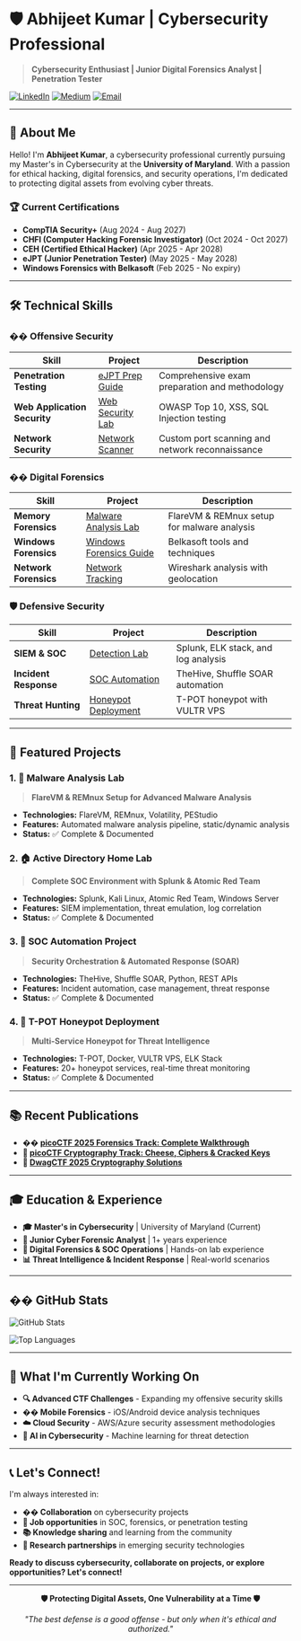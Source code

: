 # 🛡️ Abhijeet Kumar | Cybersecurity Professional

> **Cybersecurity Enthusiast | Junior Digital Forensics Analyst | Penetration Tester**

[![LinkedIn](https://img.shields.io/badge/LinkedIn-Abhijeet%20Kumar-blue?style=for-the-badge&logo=linkedin)](https://www.linkedin.com/in/abhijeet-kumar1608/)
[![Medium](https://img.shields.io/badge/Medium-@akumar54-black?style=for-the-badge&logo=medium)](https://medium.com/@akumar54)
[![Email](https://img.shields.io/badge/Email-akumar54@umd.edu-red?style=for-the-badge&logo=gmail)](mailto:akumar54@umd.edu)

---

## 🎯 **About Me**

Hello! I'm **Abhijeet Kumar**, a cybersecurity professional currently pursuing my Master's in Cybersecurity at the **University of Maryland**. With a passion for ethical hacking, digital forensics, and security operations, I'm dedicated to protecting digital assets from evolving cyber threats.

### 🏆 **Current Certifications**
- **CompTIA Security+** (Aug 2024 - Aug 2027)
- **CHFI (Computer Hacking Forensic Investigator)** (Oct 2024 - Oct 2027)
- **CEH (Certified Ethical Hacker)** (Apr 2025 - Apr 2028)
- **eJPT (Junior Penetration Tester)** (May 2025 - May 2028)
- **Windows Forensics with Belkasoft** (Feb 2025 - No expiry)

---

## 🛠️ **Technical Skills**

### **�� Offensive Security**
| Skill | Project | Description |
|-------|---------|-------------|
| **Penetration Testing** | [eJPT Prep Guide](https://ejpt.abjk.dev/) | Comprehensive exam preparation and methodology |
| **Web Application Security** | [Web Security Lab](https://github.com/Kumarabhijeet1608/Web-Security-Lab) | OWASP Top 10, XSS, SQL Injection testing |
| **Network Security** | [Network Scanner](https://github.com/Kumarabhijeet1608/Python-Nmap-Port-Scanner) | Custom port scanning and network reconnaissance |

### **��️ Digital Forensics**
| Skill | Project | Description |
|-------|---------|-------------|
| **Memory Forensics** | [Malware Analysis Lab](https://github.com/Kumarabhijeet1608/Malware-Analysis-Lab-using-FlareVM-REMnux) | FlareVM & REMnux setup for malware analysis |
| **Windows Forensics** | [Windows Forensics Guide](https://github.com/Kumarabhijeet1608/Windows-Forensics-Lab) | Belkasoft tools and techniques |
| **Network Forensics** | [Network Tracking](https://github.com/Kumarabhijeet1608/Network-Tracking-using-Wireshark-and-Google-Maps) | Wireshark analysis with geolocation |

### **🛡️ Defensive Security**
| Skill | Project | Description |
|-------|---------|-------------|
| **SIEM & SOC** | [Detection Lab](https://github.com/Kumarabhijeet1608/Detection-Lab) | Splunk, ELK stack, and log analysis |
| **Incident Response** | [SOC Automation](https://github.com/Kumarabhijeet1608/SOC-Automation-Project) | TheHive, Shuffle SOAR automation |
| **Threat Hunting** | [Honeypot Deployment](https://github.com/Kumarabhijeet1608/T-POT-Honeypot) | T-POT honeypot with VULTR VPS |

---

## 🚀 **Featured Projects**

### **1. 🧪 Malware Analysis Lab**
> **FlareVM & REMnux Setup for Advanced Malware Analysis**
- **Technologies:** FlareVM, REMnux, Volatility, PEStudio
- **Features:** Automated malware analysis pipeline, static/dynamic analysis
- **Status:** ✅ Complete & Documented

### **2. 🏠 Active Directory Home Lab**
> **Complete SOC Environment with Splunk & Atomic Red Team**
- **Technologies:** Splunk, Kali Linux, Atomic Red Team, Windows Server
- **Features:** SIEM implementation, threat emulation, log correlation
- **Status:** ✅ Complete & Documented

### **3. 🤖 SOC Automation Project**
> **Security Orchestration & Automated Response (SOAR)**
- **Technologies:** TheHive, Shuffle SOAR, Python, REST APIs
- **Features:** Incident automation, case management, threat response
- **Status:** ✅ Complete & Documented

### **4. 🍯 T-POT Honeypot Deployment**
> **Multi-Service Honeypot for Threat Intelligence**
- **Technologies:** T-POT, Docker, VULTR VPS, ELK Stack
- **Features:** 20+ honeypot services, real-time threat monitoring
- **Status:** ✅ Complete & Documented

---

## 📚 **Recent Publications**

- **�� [picoCTF 2025 Forensics Track: Complete Walkthrough](https://medium.com/@akumar54/picoctf-2025-forensics-track-a-complete-walkthrough-15f998b88f3d)**
- **🥑 [picoCTF Cryptography Track: Cheese, Ciphers & Cracked Keys](https://medium.com/@akumar54/picoctf-cryptography-track-write-up-cheese-ciphers-cracked-keys-c6908c2dca75)**
- **🧮 [DwagCTF 2025 Cryptography Solutions](https://medium.com/@akumar54/metactf-2025-cryptography-solutions-bccd0f057d5a)**

---

## 🎓 **Education & Experience**

- **🎓 Master's in Cybersecurity** | University of Maryland (Current)
- **💼 Junior Cyber Forensic Analyst** | 1+ years experience
- **🔬 Digital Forensics & SOC Operations** | Hands-on lab experience
- **📊 Threat Intelligence & Incident Response** | Real-world scenarios

---

## �� **GitHub Stats**

![GitHub Stats](https://github-readme-stats.vercel.app/api?username=Kumarabhijeet1608&show_icons=true&theme=radical&hide_border=true)

![Top Languages](https://github-readme-stats.vercel.app/api/top-langs/?username=Kumarabhijeet1608&layout=compact&theme=radical&hide_border=true)

---

## 🌟 **What I'm Currently Working On**

- **🔍 Advanced CTF Challenges** - Expanding my offensive security skills
- **�� Mobile Forensics** - iOS/Android device analysis techniques
- **☁️ Cloud Security** - AWS/Azure security assessment methodologies
- **🤖 AI in Cybersecurity** - Machine learning for threat detection

---

## 📞 **Let's Connect!**

I'm always interested in:
- **�� Collaboration** on cybersecurity projects
- **💼 Job opportunities** in SOC, forensics, or penetration testing
- **📚 Knowledge sharing** and learning from the community
- **🔬 Research partnerships** in emerging security technologies

**Ready to discuss cybersecurity, collaborate on projects, or explore opportunities? Let's connect!**

---

<div align="center">

**🛡️ Protecting Digital Assets, One Vulnerability at a Time 🛡️**

*"The best defense is a good offense - but only when it's ethical and authorized."*

</div>
